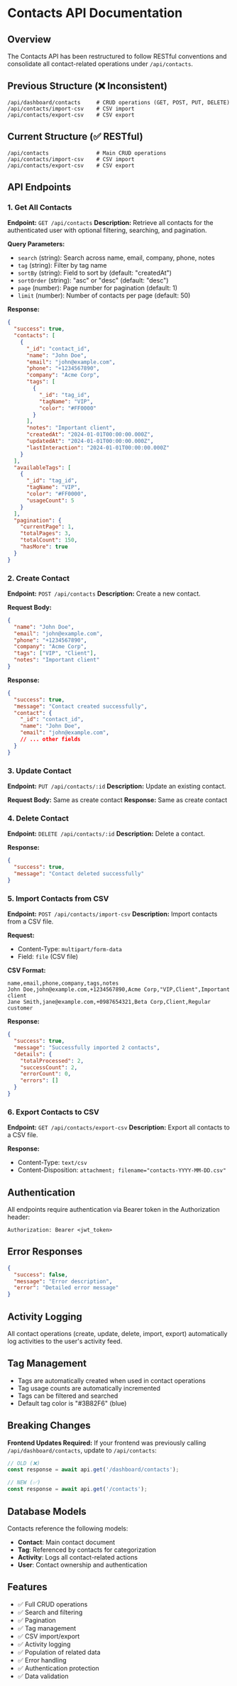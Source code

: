 # Contacts API Documentation

## Overview
The Contacts API has been restructured to follow RESTful conventions and consolidate all contact-related operations under `/api/contacts`.

## Previous Structure (❌ Inconsistent)
```
/api/dashboard/contacts     # CRUD operations (GET, POST, PUT, DELETE)
/api/contacts/import-csv    # CSV import
/api/contacts/export-csv    # CSV export
```

## Current Structure (✅ RESTful)
```
/api/contacts               # Main CRUD operations
/api/contacts/import-csv    # CSV import  
/api/contacts/export-csv    # CSV export
```

## API Endpoints

### 1. Get All Contacts
**Endpoint:** `GET /api/contacts`
**Description:** Retrieve all contacts for the authenticated user with optional filtering, searching, and pagination.

**Query Parameters:**
- `search` (string): Search across name, email, company, phone, notes
- `tag` (string): Filter by tag name
- `sortBy` (string): Field to sort by (default: "createdAt")
- `sortOrder` (string): "asc" or "desc" (default: "desc")
- `page` (number): Page number for pagination (default: 1)
- `limit` (number): Number of contacts per page (default: 50)

**Response:**
```json
{
  "success": true,
  "contacts": [
    {
      "_id": "contact_id",
      "name": "John Doe",
      "email": "john@example.com",
      "phone": "+1234567890",
      "company": "Acme Corp",
      "tags": [
        {
          "_id": "tag_id",
          "tagName": "VIP",
          "color": "#FF0000"
        }
      ],
      "notes": "Important client",
      "createdAt": "2024-01-01T00:00:00.000Z",
      "updatedAt": "2024-01-01T00:00:00.000Z",
      "lastInteraction": "2024-01-01T00:00:00.000Z"
    }
  ],
  "availableTags": [
    {
      "_id": "tag_id",
      "tagName": "VIP",
      "color": "#FF0000",
      "usageCount": 5
    }
  ],
  "pagination": {
    "currentPage": 1,
    "totalPages": 3,
    "totalCount": 150,
    "hasMore": true
  }
}
```

### 2. Create Contact
**Endpoint:** `POST /api/contacts`
**Description:** Create a new contact.

**Request Body:**
```json
{
  "name": "John Doe",
  "email": "john@example.com",
  "phone": "+1234567890",
  "company": "Acme Corp",
  "tags": ["VIP", "Client"],
  "notes": "Important client"
}
```

**Response:**
```json
{
  "success": true,
  "message": "Contact created successfully",
  "contact": {
    "_id": "contact_id",
    "name": "John Doe",
    "email": "john@example.com",
    // ... other fields
  }
}
```

### 3. Update Contact
**Endpoint:** `PUT /api/contacts/:id`
**Description:** Update an existing contact.

**Request Body:** Same as create contact
**Response:** Same as create contact

### 4. Delete Contact
**Endpoint:** `DELETE /api/contacts/:id`
**Description:** Delete a contact.

**Response:**
```json
{
  "success": true,
  "message": "Contact deleted successfully"
}
```

### 5. Import Contacts from CSV
**Endpoint:** `POST /api/contacts/import-csv`
**Description:** Import contacts from a CSV file.

**Request:** 
- Content-Type: `multipart/form-data`
- Field: `file` (CSV file)

**CSV Format:**
```csv
name,email,phone,company,tags,notes
John Doe,john@example.com,+1234567890,Acme Corp,"VIP,Client",Important client
Jane Smith,jane@example.com,+0987654321,Beta Corp,Client,Regular customer
```

**Response:**
```json
{
  "success": true,
  "message": "Successfully imported 2 contacts",
  "details": {
    "totalProcessed": 2,
    "successCount": 2,
    "errorCount": 0,
    "errors": []
  }
}
```

### 6. Export Contacts to CSV
**Endpoint:** `GET /api/contacts/export-csv`
**Description:** Export all contacts to a CSV file.

**Response:** 
- Content-Type: `text/csv`
- Content-Disposition: `attachment; filename="contacts-YYYY-MM-DD.csv"`

## Authentication
All endpoints require authentication via Bearer token in the Authorization header:
```
Authorization: Bearer <jwt_token>
```

## Error Responses
```json
{
  "success": false,
  "message": "Error description",
  "error": "Detailed error message"
}
```

## Activity Logging
All contact operations (create, update, delete, import, export) automatically log activities to the user's activity feed.

## Tag Management
- Tags are automatically created when used in contact operations
- Tag usage counts are automatically incremented
- Tags can be filtered and searched
- Default tag color is "#3B82F6" (blue)

## Breaking Changes
**Frontend Updates Required:**
If your frontend was previously calling `/api/dashboard/contacts`, update to `/api/contacts`:

```javascript
// OLD (❌)
const response = await api.get('/dashboard/contacts');

// NEW (✅) 
const response = await api.get('/contacts');
```

## Database Models
Contacts reference the following models:
- **Contact**: Main contact document
- **Tag**: Referenced by contacts for categorization
- **Activity**: Logs all contact-related actions
- **User**: Contact ownership and authentication

## Features
- ✅ Full CRUD operations
- ✅ Search and filtering
- ✅ Pagination
- ✅ Tag management
- ✅ CSV import/export
- ✅ Activity logging
- ✅ Population of related data
- ✅ Error handling
- ✅ Authentication protection
- ✅ Data validation
